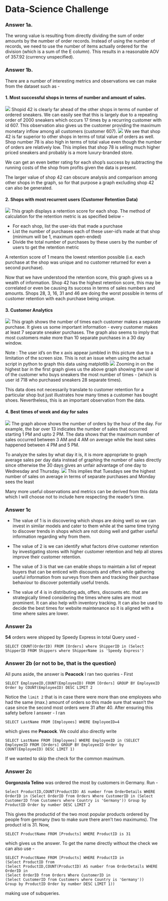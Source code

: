 # Data-Science Challenge

### Answer 1a.
The wrong value is resulting from directly dividing the sum of order amounts by the number of order records. Instead of using the number of records, we need to use the number of items actually ordered for the division (which is a sum of the E column). This results in a reasonable AOV of 357.92 (currency unspecified).
### Answer 1b.
There are a number of interesting metrics and observations we can make from the dataset such as -
#### 1. Most successful shops in terms of number and amount of sales. 
![](graphs/OrdersbyShop.png)
Shopid 42 is clearly far ahead of the other shops in terms of number of ordered sneakers. We can easily see that this is largely due to a repeating order of 2000 sneakers which occurs 17 times by a recurring customer with id 607. This observation also gives us the customer providing the maximum monetary inflow among all customers (customer 607).
![](graphs/OrderVolume.png)
We see that shop 42 is far superior to other shops in terms of total value of orders as well. Shop number 78 is also high in terms of total value even though the number of orders are relatively low. This implies that shop 78 is selling much higher priced sneakers and probably is a more luxury-branded store.

We can get an even better rating for each shop’s success by subtracting the running costs of the shop from profits given the data is present.

The larger value of shop 42 can obscure analysis and comparison among other shops in the graph, so for that purpose a graph excluding shop 42 can also be generated. 
#### 2. Shops with most recurrent users (Customer Retention Data)
![](graphs/CustomerRetention.png)
This graph displays a retention score for each shop.
The method of calculation for the retention metric is as specified below -

- For each shop, list the user-ids that made a purchase
- List the number of purchases each of these user-id’s made at that shop (minimum will be 1, maximum open-ended)
- Divide the total number of purchases by these users by the number of users to get the retention metric

A retention score of 1 means the lowest retention possible (i.e. each purchase at the shop was unique and no customer returned for even a second purchase).

Now that we have understood the retention score, this graph gives us a wealth of information. Shop 42 has the highest retention score, this may be correlated or even be causing its success in terms of sales numbers and amounts. Shops 28, 3, 16, 31 and 46 are doing the worst possible in terms of customer retention with each purchase being unique. 
#### 3. Customer Analytics
![](graphs/PurchasesbyCustomer.png)
This graph shows the number of times each customer makes a separate purchase. 
It gives us some important information - every customer makes at least 7 separate sneaker purchases. The graph also seems to imply that most customers make more than 10 separate purchases in a 30 day window.

Note : The user id’s on the x axis appear jumbled in this picture due to a limitation of the screen size. This is not an issue when using the actual script in python to graph this data using matplotlib
![](graphs/MaxPurchases.png)
Zooming in on the highest bar in the first graph gives us the above graph showing the user id of the customer who buys sneakers the most number of times - (which is user id 718 who purchased sneakers 28 separate times). 

This data does not necessarily translate to customer retention for a particular shop but just illustrates how many times a customer has bought shoes. Nevertheless, this is an important observation from the data.
#### 4. Best times of week and day for sales
![](graphs/SalesByHour.png)
The graph above shows the number of orders by the hour of the day. For example, the bar over 13 indicates the number of sales that occurred starting 1 PM and upto 2 PM. The data shows that the maximum number of sales occurred between 3 AM and 4 AM on average while the least sales happened between 4 PM and 5 PM. 

To analyze the sales by what day it is, it is more appropriate to graph average sales per day data instead of graphing the number of sales directly since otherwise the 30 days gives an unfair advantage of one day to Wednesday and Thursday.
![](graphs/SalesbyDay.png)
This implies that Tuesdays see the highest number of sales on average in terms of separate purchases and Monday sees the least

Many more useful observations and metrics can be derived from this data which I will choose not to include here respecting the reader’s time.
### Answer 1c
- The value of 1 is in discovering which shops are doing well so we can invest in similar models and cater to them while at the same time trying to discover trends in shops which are not doing well and gather useful information regarding why from them.

- The value of 2 is we can identify what factors drive customer retention by investigating stores with higher customer retention and help all stores improve their customer retention.

- The value of 3 is that we can enable shops to maintain a list of repeat buyers that can be enticed with discounts and offers while gathering useful information from surveys from them and tracking their purchase behaviour to discover potentially useful trends.

- The value of 4 is in distributing ads, offers, discounts etc. that are strategically timed considering the times where sales are most prominent. It can also help with inventory tracking. It can also be used to decide the best times for website maintenance so it is aligned with a time where sales are lower.

### Answer 2a
**54** orders were shipped by Speedy Express in total
Query used - 
```
SELECT COUNT(OrderID) FROM [Orders] where ShipperID in (Select ShipperID FROM Shippers where ShipperName is 'Speedy Express')
```
### Answer 2b (or not to be, that is the question)
All puns aside, the answer is **Peacock**
I ran two queries - First
```
SELECT EmployeeID,COUNT(EmployeeID) FROM [Orders] GROUP BY EmployeeID Order by COUNT(EmployeeID) DESC LIMIT 2
```
Notice the `limit 2` that is in case there were more than one employees who had the same (max.) amount of orders so this made sure that wasn’t the case since the second most orders were 31 after 40. After ensuring this safety before I answer - I ran
```
SELECT LastName FROM [Employees] WHERE EmployeeID=4
```
which gives me **Peacock**.
We could also directly write 
```
SELECT LastName FROM [Employees] WHERE EmployeeID in (SELECT EmployeeID FROM [Orders] GROUP BY EmployeeID Order by COUNT(EmployeeID) DESC LIMIT 1)
```
If we wanted to skip the check for the common maximum.
### Answer 2c
**Gorgonzola Telino** was ordered the most by customers in Germany.
Run -
```
Select ProductID,COUNT(ProductID) AS number from OrderDetails WHERE OrderID in (Select OrderID from Orders Where CustomerID in (Select CustomerID from Customers where Country is 'Germany')) Group by ProductID Order by number DESC LIMIT 2
```
This gives the productid of the two most popular products ordered by people from germany (two to make sure there aren’t two maximums). The product id is 31.
Now,
```
SELECT ProductName FROM [Products] WHERE ProductID is 31
```
which gives us the answer.
To get the name directly without the check we can also use -
```
SELECT ProductName FROM [Products] WHERE ProductID in 
(Select ProductID from 
(Select ProductID,COUNT(ProductID) AS number from OrderDetails WHERE OrderID in 
(Select OrderID from Orders Where CustomerID in 
(Select CustomerID from Customers where Country is 'Germany')) 
Group by ProductID Order by number DESC LIMIT 1))
```
making use of subqueries.


